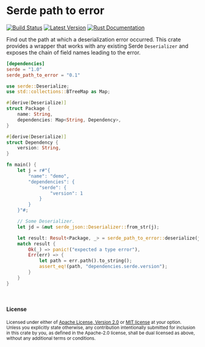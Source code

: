 # Serde path to error

[![Build Status](https://api.travis-ci.com/dtolnay/path-to-error.svg?branch=master)](https://travis-ci.com/dtolnay/path-to-error)
[![Latest Version](https://img.shields.io/crates/v/serde-path-to-error.svg)](https://crates.io/crates/serde_path_to_error)
[![Rust Documentation](https://img.shields.io/badge/api-rustdoc-blue.svg)](https://docs.rs/serde_path_to_error)

Find out the path at which a deserialization error occurred. This crate provides
a wrapper that works with any existing Serde `Deserializer` and exposes the
chain of field names leading to the error.

```toml
[dependencies]
serde = "1.0"
serde_path_to_error = "0.1"
```

```rust
use serde::Deserialize;
use std::collections::BTreeMap as Map;

#[derive(Deserialize)]
struct Package {
    name: String,
    dependencies: Map<String, Dependency>,
}

#[derive(Deserialize)]
struct Dependency {
    version: String,
}

fn main() {
    let j = r#"{
        "name": "demo",
        "dependencies": {
            "serde": {
                "version": 1
            }
        }
    }"#;

    // Some Deserializer.
    let jd = &mut serde_json::Deserializer::from_str(j);

    let result: Result<Package, _> = serde_path_to_error::deserialize(jd);
    match result {
        Ok(_) => panic!("expected a type error"),
        Err(err) => {
            let path = err.path().to_string();
            assert_eq!(path, "dependencies.serde.version");
        }
    }
}
```

<br>

#### License

<sup>
Licensed under either of <a href="LICENSE-APACHE">Apache License, Version
2.0</a> or <a href="LICENSE-MIT">MIT license</a> at your option.
</sup>

<br>

<sub>
Unless you explicitly state otherwise, any contribution intentionally submitted
for inclusion in this crate by you, as defined in the Apache-2.0 license, shall
be dual licensed as above, without any additional terms or conditions.
</sub>
